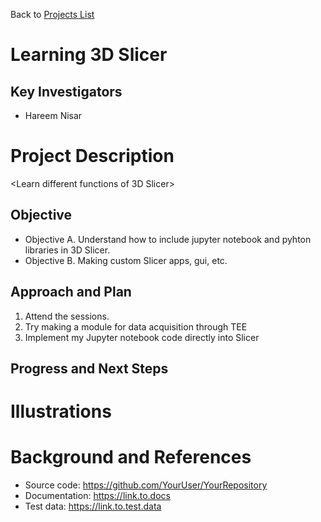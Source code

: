 Back to [Projects List](../../README.md#ProjectsList)

# Learning 3D Slicer

## Key Investigators

- Hareem Nisar

# Project Description

<Learn different functions of 3D Slicer>

## Objective

- Objective A. Understand how to include jupyter notebook and pyhton libraries in 3D Slicer.
- Objective B. Making custom Slicer apps, gui, etc.

## Approach and Plan

1. Attend the sessions.
1. Try making a module for data acquisition through TEE 
1. Implement my Jupyter notebook code directly into Slicer

## Progress and Next Steps

<!--Describe progress and next steps in a few bullet points as you are making progress.-->

# Illustrations

<!--Add pictures and links to videos that demonstrate what has been accomplished.-->

<!--![Description of picture](Example2.jpg)-->

<!--![Some more images](Example2.jpg)-->

# Background and References

<!--Use this space for information that may help people better understand your project, like links to papers, source code, or data.-->

- Source code: https://github.com/YourUser/YourRepository
- Documentation: https://link.to.docs
- Test data: https://link.to.test.data



